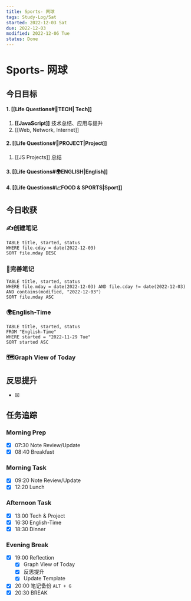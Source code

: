 ```yaml
---
title: Sports- 网球
tags: Study-Log/Sat
started: 2022-12-03 Sat
due: 2022-12-03
modified: 2022-12-06 Tue
status: Done
---
```

# Sports- 网球
## 今日目标
#### 1. [[Life Questions#🚀TECH| Tech]]
1. **[[JavaScript]]** 技术总结、应用与提升
2. [[Web, Network, Internet]]
#### 2. [[Life Questions#🚀PROJECT|Project]]
1. [[JS Projects]] 总结
#### 3. [[Life Questions#🌍ENGLISH|English]]
#### 4. [[Life Questions#📈FOOD & SPORTS|Sport]]
## 今日收获
### ✍️创建笔记

```dataview
TABLE title, started, status
WHERE file.cday = date(2022-12-03)
SORT file.mday DESC
```

### 📝完善笔记

```dataview
TABLE title, started, status
WHERE file.mday = date(2022-12-03) AND file.cday != date(2022-12-03) AND contains(modified, "2022-12-03")
SORT file.mday ASC
```

### 🌍English-Time

```dataview
TABLE title, started, status
FROM "English-Time"
WHERE started = "2022-11-29 Tue"
SORT started ASC
```

### 🗺️Graph View of Today

## 反思提升
- [x] 
## 任务追踪
### Morning Prep
- [x] 07:30 Note Review/Update
- [x] 08:40 Breakfast
### Morning Task
- [x] 09:20 Note Review/Update
- [x] 12:20 Lunch
### Afternoon Task
- [x] 13:00 Tech & Project
- [x] 16:30 English-Time
- [x] 18:30 Dinner
### Evening Break
- [x] 19:00 Reflection
	- [x] Graph View of Today
	- [x] 反思提升
	- [x] Update Template 
- [x] 20:00 笔记备份 `ALT + G`
- [x] 20:30 BREAK